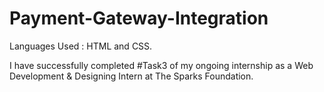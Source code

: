 # Payment-Gateway-Integration
Languages Used : HTML and CSS.

I have successfully completed #Task3 of my ongoing internship as a Web Development & Designing Intern at The Sparks Foundation.
